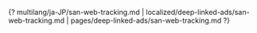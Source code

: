 {? multilang/ja-JP/san-web-tracking.md | localized/deep-linked-ads/san-web-tracking.md | pages/deep-linked-ads/san-web-tracking.md ?}
